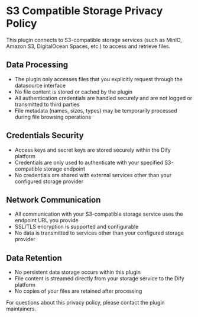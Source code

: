 # S3 Compatible Storage Privacy Policy

This plugin connects to S3-compatible storage services (such as MinIO, Amazon S3, DigitalOcean Spaces, etc.) to access and retrieve files. 

## Data Processing

- The plugin only accesses files that you explicitly request through the datasource interface
- No file content is stored or cached by the plugin
- All authentication credentials are handled securely and are not logged or transmitted to third parties
- File metadata (names, sizes, types) may be temporarily processed during file browsing operations

## Credentials Security

- Access keys and secret keys are stored securely within the Dify platform
- Credentials are only used to authenticate with your specified S3-compatible storage endpoint
- No credentials are shared with external services other than your configured storage provider

## Network Communication

- All communication with your S3-compatible storage service uses the endpoint URL you provide
- SSL/TLS encryption is supported and configurable
- No data is transmitted to services other than your configured storage provider

## Data Retention

- No persistent data storage occurs within this plugin
- File content is streamed directly from your storage service to the Dify platform
- No copies of your files are retained after processing

For questions about this privacy policy, please contact the plugin maintainers.
